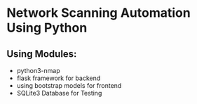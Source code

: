 # Network Scanning Automation Using Python

## Using Modules:
 
 - python3-nmap
 - flask framework for backend
 - using bootstrap models for frontend
 - SQLite3 Database for Testing

